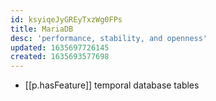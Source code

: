```yaml
---
id: ksyiqeJyGREyTxzWg0FPs
title: MariaDB
desc: 'performance, stability, and openness'
updated: 1635697726145
created: 1635693577698
---
```



- [[p.hasFeature]] temporal database tables
